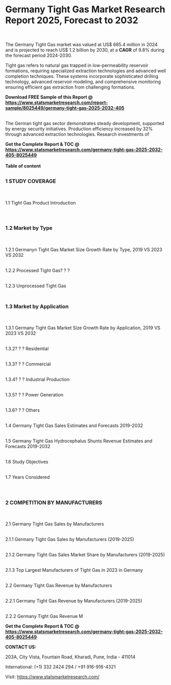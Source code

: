 <h1>Germany Tight Gas Market Research Report 2025, Forecast to 2032</h1><br/><p>The Germany Tight Gas market was valued at US$ 685.4 million in 2024 and is projected to reach US$ 1.2 billion by 2030, at a <strong>CAGR</strong> of 9.8% during the forecast period 2024-2030.</p><p>
 
 Tight gas refers to natural gas trapped in low-permeability reservoir formations, requiring specialized extraction technologies and advanced well completion techniques. These systems incorporate sophisticated drilling technology, advanced reservoir modeling, and comprehensive monitoring ensuring efficient gas extraction from challenging formations.</p><div><b>Download FREE Sample of this Report @ <a href="https://www.statsmarketresearch.com/download-free-sample/8025449/germany-tight-gas-2025-2032-405">https://www.statsmarketresearch.com/report-sample/8025449/germany-tight-gas-2025-2032-405</a></b></div><br><p>
 
 The German tight gas sector demonstrates steady development, supported by energy security initiatives. Production efficiency increased by 32% through advanced extraction technologies. Research investments of</p><div><b>Get the Complete Report & TOC @ <a href="https://www.statsmarketresearch.com/germany-tight-gas-2025-2032-405-8025449">https://www.statsmarketresearch.com/germany-tight-gas-2025-2032-405-8025449</a></b></div><br><b>Table of content</b><p><h2><span style="font-size:16px"><strong>1 STUDY COVERAGE</strong></span></h2><br />
 
 <p>1.1 Tight Gas Product Introduction</p><br />
 
 <h2><span style="font-size:16px"><strong>1.2 Market by Type</strong></span></h2><br />
 
 <p>1.2.1 Germanyn Tight Gas Market Size Growth Rate by Type, 2019 VS 2023 VS 2032<br /><br />
 
 1.2.2 Processed Tight Gas? ? ? <br /><br />
 
 1.2.3 Unprocessed Tight Gas<br /><br />
 
 <h2><span style="font-size:16px"><strong>1.3 Market by Application</strong></span></h2><br />
 
 <p>1.3.1 Germany Tight Gas Market Size Growth Rate by Application, 2019 VS 2023 VS 2032<br /><br />
 
 1.3.2? ? ? Residential<br /><br />
 
 1.3.3? ? ? Commercial<br /><br />
 
 1.3.4? ? ? Industrial Production<br /><br />
 
 1.3.5? ? ? Power Generation<br /><br />
 
 1.3.6? ? ? Others<br /><br />
 
 1.4 Germany Tight Gas Sales Estimates and Forecasts 2019-2032<br /><br />
 
 1.5 Germany Tight Gas Hydrocephalus Shunts Revenue Estimates and Forecasts 2019-2032<br /><br />
 
 1.6 Study Objectives<br /><br />
 
 1.7 Years Considered</p><br />
 
 <h2><span style="font-size:16px"><strong>2 COMPETITION BY MANUFACTURERS</strong></span></h2><br />
 
 <p>2.1 Germany Tight Gas Sales by Manufacturers<br /><br />
 
 2.1.1 Germany Tight Gas Sales by Manufacturers (2019-2025)<br /><br />
 
 2.1.2 Germany Tight Gas Sales Market Share by Manufacturers (2019-2025)<br /><br />
 
 2.1.3 Top Largest Manufacturers of Tight Gas in 2023 in Germany<br /><br />
 
 2.2 Germany Tight Gas Revenue by Manufacturers<br /><br />
 
 2.2.1 Germany Tight Gas Revenue by Manufacturers (2019-2025)<br /><br />
 
 2.2.2 Germany Tight Gas Revenue M<br><div><b>Get the Complete Report & TOC @ <a href="https://www.statsmarketresearch.com/germany-tight-gas-2025-2032-405-8025449">https://www.statsmarketresearch.com/germany-tight-gas-2025-2032-405-8025449</a></b></div></p>
 
 <b>CONTACT US:</b><br>
 
 203A, City Vista, Fountain Road, Kharadi, Pune, India - 411014 <br>
 
 International: (+1) 332 2424 294 / +91 916-916-4321<br>
 
 Visit: <a href="https://www.statsmarketresearch.com/">https://www.statsmarketresearch.com/</a>
 
 <br>